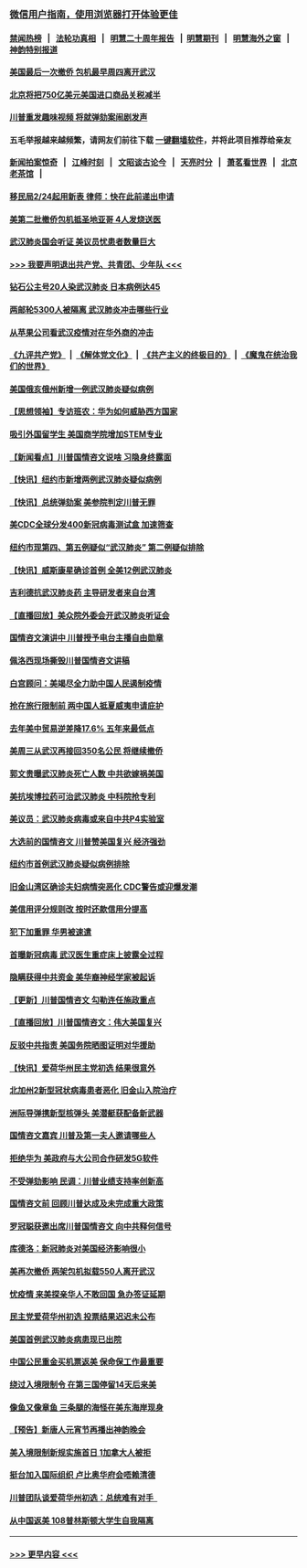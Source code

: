 ### [微信用户指南，使用浏览器打开体验更佳](https://github.com/gfw-breaker/banned-news1/blob/master/indexes/wechat-guide.md?t=0)
#### [禁闻热榜](热点新闻.md?t=0)  &nbsp;&nbsp;|&nbsp;&nbsp; [法轮功真相](https://github.com/gfw-breaker/truth/blob/master/README.md?t=0) &nbsp;&nbsp;|&nbsp;&nbsp; [明慧二十周年报告](https://github.com/gfw-breaker/mh-reports/blob/master/README.md?t=0) &nbsp;&nbsp;|&nbsp;&nbsp;[明慧期刊](https://github.com/gfw-breaker/mh-qikan) &nbsp;&nbsp;|&nbsp;&nbsp; [明慧海外之窗](https://github.com/gfw-breaker/mh-news/blob/master/README.md?t=0) &nbsp;&nbsp;|&nbsp;&nbsp; [神韵特别报道](https://github.com/gfw-breaker/mh-news/blob/master/shenyun.md?t=0)
#### [美国最后一次撤侨 包机最早周四离开武汉](../pages/nsc412/n11849395.md?t=02062333) 
#### [北京将把750亿美元美国进口商品关税减半](../pages/nsc412/n11848896.md?t=02062333) 
#### [川普重发趣味视频 将就弹劾案闹剧发声](../pages/nsc412/n11848715.md?t=02062333) 
#### 五毛举报越来越频繁，请网友们前往下载 [一键翻墙软件](https://github.com/gfw-breaker/ssr-accounts)，并将此项目推荐给亲友
#### [新闻拍案惊奇](https://github.com/gfw-breaker/banned-news1/blob/master/pages/link4.md) &nbsp;&nbsp;|&nbsp;&nbsp; [江峰时刻](https://github.com/gfw-breaker/banned-news1/blob/master/pages/link4.md) &nbsp;&nbsp;|&nbsp;&nbsp; [文昭谈古论今](https://github.com/gfw-breaker/banned-news1/blob/master/pages/link4.md) &nbsp;&nbsp;|&nbsp;&nbsp; [天亮时分](https://github.com/gfw-breaker/banned-news1/blob/master/pages/link4.md) &nbsp;&nbsp;|&nbsp;&nbsp; [萧茗看世界](https://github.com/gfw-breaker/banned-news1/blob/master/pages/link4.md) &nbsp;&nbsp;|&nbsp;&nbsp; [北京老茶馆](https://github.com/gfw-breaker/banned-news1/blob/master/pages/link4.md) &nbsp;&nbsp;|&nbsp;&nbsp; 
#### [移民局2/24起用新表  律师：快在此前递出申请](../pages/nsc412/n11848220.md?t=02062333) 
#### [美第二批撤侨包机抵圣地亚哥 4人发烧送医](../pages/nsc412/n11847923.md?t=02062333) 
#### [武汉肺炎国会听证 美议员忧患者数量巨大](../pages/nsc412/n11844851.md?t=02062333) 
#### [>>> 我要声明退出共产党、共青团、少年队 <<<](https://github.com/begood0513/goodnews/blob/master/quit/letter.md) 
#### [钻石公主号20人染武汉肺炎 日本病例达45](../pages/nsc412/n11847823.md?t=02062333) 
#### [两邮轮5300人被隔离 武汉肺炎冲击哪些行业](../pages/nsc412/n11847456.md?t=02062333) 
#### [从苹果公司看武汉疫情对在华外商的冲击](../pages/nsc412/n11847586.md?t=02062333) 
#### [《九评共产党》](https://github.com/begood0513/9ping.md/blob/master/README.md) &nbsp;|&nbsp; [《解体党文化》](../../../../jtdwh.md/blob/master/README.md)  &nbsp;|&nbsp; [《共产主义的终极目的》](../../../../gczydzjmd.md/blob/master/README.md) &nbsp;|&nbsp; [《魔鬼在统治我们的世界》](../../../../mgztzwmdsj.md/blob/master/README.md) 
#### [美国俄亥俄州新增一例武汉肺炎疑似病例](../pages/nsc412/n11847714.md?t=02062333) 
#### [【思想领袖】专访班农：华为如何威胁西方国家](../pages/nsc412/n11847306.md?t=02062333) 
#### [吸引外国留学生 美国商学院增加STEM专业](../pages/nsc412/n11847417.md?t=02062333) 
#### [【新闻看点】川普国情咨文说啥 习隐身终露面](../pages/nsc412/n11847016.md?t=02062333) 
#### [【快讯】纽约市新增两例武汉肺炎疑似病例](../pages/nsc412/n11847250.md?t=02062333) 
#### [【快讯】总统弹劾案 美参院判定川普无罪](../pages/nsc412/n11847316.md?t=02062333) 
#### [美CDC全球分发400新冠病毒测试盒 加速筛查](../pages/nsc412/n11847260.md?t=02062333) 
#### [纽约市现第四、第五例疑似“武汉肺炎”   第二例疑似排除](../pages/nsc412/n11847332.md?t=02062333) 
#### [【快讯】威斯康星确诊首例 全美12例武汉肺炎](../pages/nsc412/n11847162.md?t=02062333) 
#### [吉利德抗武汉肺炎药 主导研发者来自台湾](../pages/nsc412/n11847064.md?t=02062333) 
#### [【直播回放】美众院外委会开武汉肺炎听证会](../pages/nsc412/n11846727.md?t=02062333) 
#### [国情咨文演讲中 川普授予电台主播自由勋章](../pages/nsc412/n11846815.md?t=02062333) 
#### [佩洛西现场撕毁川普国情咨文讲稿](../pages/nsc412/n11846724.md?t=02062333) 
#### [白宫顾问：美竭尽全力助中国人民遏制疫情](../pages/nsc412/n11846756.md?t=02062333) 
#### [抢在旅行限制前 两中国人抵夏威夷申请庇护](../pages/nsc412/n11846866.md?t=02062333) 
#### [去年美中贸易逆差降17.6% 五年来最低点](../pages/nsc412/n11846755.md?t=02062333) 
#### [美周三从武汉再接回350名公民 将继续撤侨](../pages/nsc412/n11846705.md?t=02062333) 
#### [郭文贵曝武汉肺炎死亡人数 中共欲嫁祸美国](../pages/nsc412/n11846240.md?t=02062333) 
#### [美抗埃博拉药可治武汉肺炎 中科院抢专利](../pages/nsc412/n11846409.md?t=02062333) 
#### [美议员：武汉肺炎病毒或来自中共P4实验室](../pages/nsc412/n11846043.md?t=02062333) 
#### [大选前的国情咨文 川普赞美国复兴 经济强劲](../pages/nsc412/n11845526.md?t=02062333) 
#### [纽约市首例武汉肺炎疑似病例排除](../pages/nsc412/n11844989.md?t=02062333) 
#### [旧金山湾区确诊夫妇病情突恶化 CDC警告或迎爆发潮](../pages/nsc412/n11845730.md?t=02062333) 
#### [美信用评分规则改  按时还款信用分提高](../pages/nsc412/n11845488.md?t=02062333) 
#### [犯下加重罪 华男被速遣](../pages/nsc412/n11845476.md?t=02062333) 
#### [首曝新冠病毒 武汉医生重症床上披露全过程](../pages/nsc412/n11845150.md?t=02062333) 
#### [隐瞒获得中共资金 美华裔神经学家被起诉](../pages/nsc412/n11844879.md?t=02062333) 
#### [【更新】川普国情咨文 勾勒连任施政重点](../pages/nsc412/n11845223.md?t=02062333) 
#### [【直播回放】川普国情咨文：伟大美国复兴](../pages/nsc412/n11842079.md?t=02062333) 
#### [反驳中共指责 美国务院晒图证明对华援助](../pages/nsc412/n11844859.md?t=02062333) 
#### [【快讯】爱荷华州民主党初选 结果很意外](../pages/nsc412/n11844878.md?t=02062333) 
#### [北加州2新型冠状病毒患者恶化 旧金山入院治疗](../pages/nsc412/n11844842.md?t=02062333) 
#### [洲际导弹携新型核弹头 美潜艇获配备新武器](../pages/nsc412/n11844680.md?t=02062333) 
#### [国情咨文嘉宾 川普及第一夫人邀请哪些人](../pages/nsc412/n11844712.md?t=02062333) 
#### [拒绝华为 美政府与大公司合作研发5G软件](../pages/nsc412/n11844625.md?t=02062333) 
#### [不受弹劾影响 民调：川普业绩支持率创新高](../pages/nsc412/n11844622.md?t=02062333) 
#### [国情咨文前 回顾川普达成及未完成重大政策](../pages/nsc412/n11844581.md?t=02062333) 
#### [罗冠聪获邀出席川普国情咨文 向中共释何信号](../pages/nsc412/n11844355.md?t=02062333) 
#### [库德洛：新冠肺炎对美国经济影响很小](../pages/nsc412/n11844418.md?t=02062333) 
#### [美再次撤侨 两架包机拟载550人离开武汉](../pages/nsc412/n11844407.md?t=02062333) 
#### [忧疫情 来美探亲华人不敢回国 急办签证延期](../pages/nsc412/n11843344.md?t=02062333) 
#### [民主党爱荷华州初选 投票结果迟迟未公布](../pages/nsc412/n11844207.md?t=02062333) 
#### [美国首例武汉肺炎病患现已出院](../pages/nsc412/n11842740.md?t=02062333) 
#### [中国公民重金买机票返美 保命保工作最重要](../pages/nsc412/n11843282.md?t=02062333) 
#### [绕过入境限制令  在第三国停留14天后来美](../pages/nsc412/n11843341.md?t=02062333) 
#### [像鱼又像章鱼 三条腿的海怪在美东海岸现身](../pages/nsc412/n11843092.md?t=02062333) 
#### [【预告】新唐人元宵节再播出神韵晚会](../pages/nsc412/n11843192.md?t=02062333) 
#### [美入境限制新规实施首日 1加拿大人被拒](../pages/nsc412/n11843058.md?t=02062333) 
#### [挺台加入国际组织 卢比奥华府会唔赖清德](../pages/nsc412/n11843023.md?t=02062333) 
#### [川普团队谈爱荷华州初选：总统难有对手  ](../pages/nsc412/n11842867.md?t=02062333) 
#### [从中国返美 108普林斯顿大学生自我隔离](../pages/nsc412/n11842714.md?t=02062333) 

----
#### [ >>> 更早内容 <<< ](../indexes/nsc412-earlier.md)
